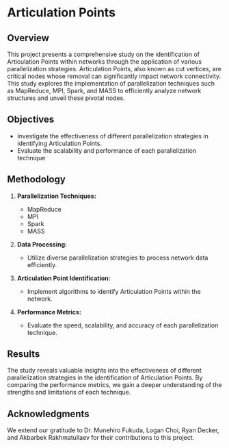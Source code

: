 # Articulation Points

## Overview

This project presents a comprehensive study on the identification of Articulation Points within networks through the application of various parallelization strategies. Articulation Points, also known as cut vertices, are critical nodes whose removal can significantly impact network connectivity. This study explores the implementation of parallelization techniques such as MapReduce, MPI, Spark, and MASS to efficiently analyze network structures and unveil these pivotal nodes.

## Objectives

- Investigate the effectiveness of different parallelization strategies in identifying Articulation Points.
- Evaluate the scalability and performance of each parallelization technique

## Methodology

1. **Parallelization Techniques:**
    - MapReduce
    - MPI
    - Spark
    - MASS

2. **Data Processing:**
    - Utilize diverse parallelization strategies to process network data efficiently.

3. **Articulation Point Identification:**
    - Implement algorithms to identify Articulation Points within the network.

4. **Performance Metrics:**
    - Evaluate the speed, scalability, and accuracy of each parallelization technique.

## Results

The study reveals valuable insights into the effectiveness of different parallelization strategies in the identification of Articulation Points. By comparing the performance metrics, we gain a deeper understanding of the strengths and limitations of each technique.

## Acknowledgments

We extend our gratitude to Dr. Munehiro Fukuda, Logan Choi, Ryan Decker, and Akbarbek Rakhmatullaev for their contributions to this project.


